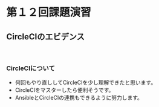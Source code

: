 # 第１２回課題演習
## CircleCIのエビデンス
![]()
![]()

### CircleCIについて
- 何回もやり直ししてCircleCIを少し理解できたと思います。
- CircleCIをマスターしたら便利そうです。
- AnsibleとCircleCIの連携もできるように努力します。
